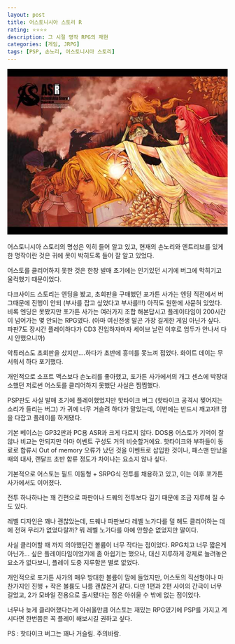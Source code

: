 ```yaml
---
layout: post
title: 어스토니시아 스토리 R
rating: ⭐️⭐️⭐️⭐️
description: 그 시절 명작 RPG의 재현
categories: [게임, JRPG]
tags: [PSP, 손노리, 어스토니시아 스토리]
---
```


![어스토](../../img/2012/astonishia_story_r.jpg)

어스토니시아 스토리의 명성은 익히 들어 알고 있고, 현재의 손노리와 엔트리브를 있게한 명작이란 것은 귀에 못이 박히도록 들어 잘 알고 있었다.

어스토를 클리어하지 못한 것은 한창 발매 초기에는 인기있던 시기에 버그에 막히기고 울컥했기 때문이었다.

다크사이드 스토리는 엔딩을 봤고, 초회판을 구매했던 포가튼 사가는 엔딩 직전에서 버그때문에 진행이 안되 (부사를 잡고 싶었다고 부사를!!!) 아직도 원한에 사묻혀 있었다. 비록 엔딩은 못봤지만 포가튼 사가는 여러가지 조합 해본답시고 플레이타임이 200시간이 넘어가는 몇 안되는 RPG였다. (아마 여신전생 말곤 가장 길게한 게임 아닌가 싶다. 파판7도 장시간 플레이하다가 CD3 진입하자마자 세이브 날린 이후로 엄두가 안나서 다시 안했으니까)

악튜러스도 초회판을 샀지만....하다가 초반에 흥미를 못느껴 접었다. 화이트 데이는 무서워서 하다 포기했다.

개인적으로 소프트 맥스보다 손노리를 좋아했고, 포가튼 사가에서의 개그 센스에 박장대소했던 저로썬 어스토를 클리어하지 못했단 사실은 찜찜했다. 

PSP판도 사실 발매 초기에 플레이했었지만 핫타이크 버그 (핫타이크 공격시 찢어지는 소리가 들리는 버그) 가 귀에 너무 거슬려 하다가 말았는데, 이번에는 반드시 깨고자!! 맘을 다잡고 플레이를 하게됐다.

기본 베이스는 GP32판과 PC용 ASR과 크게 다르지 않다. DOS용 어스토가 기억이 잘 않나 비교는 안되지만 아마 이벤트 구성도 거의 비슷할거에요. 핫타이크와 부하들이 동료로 합류시 Out of memory 오류가 났던 것을 이벤트로 삽입한 것이나, 패스맨 만났을 때의 대사, 랜달프 초반 합류 정도가 차이나는 요소지 않나 싶다.

기본적으로 어스토는 필드 이동형 + SRPG식 전투를 채용하고 있고, 이는 이후 포가튼 사가에서도 이어졌다.

전투 하나하나는 꽤 긴편으로 파판이나 드퀘의 전투보다 길기 때문에 조금 지루해 질 수도 있다. 

레벨 디자인은 꽤나 괜찮았는데, 드퀘나 파판보다 레벨 노가다를 덜 해도 클리어하는 데에 전혀 무리가 없었다랄까? 뭐 레벨 노가다를 아예 안할순 없었지만 말이다.

사실 클리어할 때 까지 의아했던건 볼륨이 너무 작다는 점이었다. RPG치고 너무 짧은게 아닌가... 싶은 플레이타임이었기에 좀 아쉽기는 했으나, 대신 지루하게 강제로 늘려놓은 요소가 없다보니, 플레이 도중 지루함은 별로 없었다.

개인적으로 포가튼 사가의 매우 방대한 볼륨이 맘에 들었지만, 어스토의 직선형이나 마찬가지인 진행 + 작은 볼륨도 나름 괜찮은거 같다. 다만 1편과 2편 사이의 간극이 너무 길었고, 2가 모바일 전용으로 출시됐다는 점은 아쉬울 수 밖에 없는 점이었다.

너무나 늦게 클리어했다는게 아쉬울만큼 어스토는 재밌는 RPG였기에 PSP를 가지고 계시다면 한번쯤은 꼭 플레이 해보시길 권하고 싶다.

PS : 핫타이크 버그는 꽤나 거슬림. 주의바람.